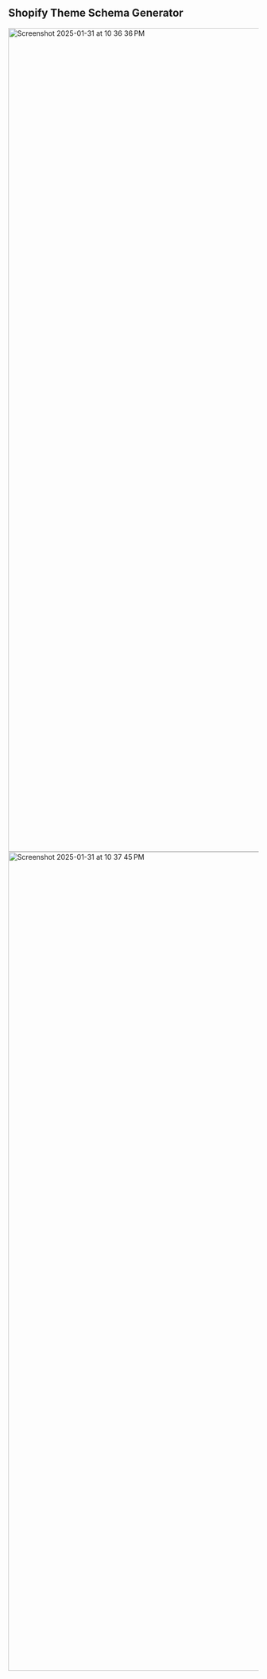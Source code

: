 ## Shopify Theme Schema Generator
<img width="1657" alt="Screenshot 2025-01-31 at 10 36 36 PM" src="https://github.com/user-attachments/assets/74877d0f-b95c-46d5-bd96-b4384cca304c" />
<img width="1648" alt="Screenshot 2025-01-31 at 10 37 45 PM" src="https://github.com/user-attachments/assets/77630c38-b958-4023-839d-a47030f976f3" />
